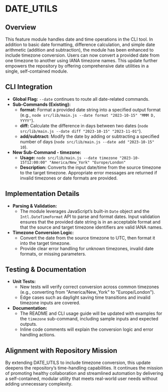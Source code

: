 # DATE_UTILS

## Overview
This feature module handles date and time operations in the CLI tool. In addition to basic date formatting, difference calculation, and simple date arithmetic (addition and subtraction), the module has been enhanced to include timezone conversion. Users can now convert a provided date from one timezone to another using IANA timezone names. This update further empowers the repository by offering comprehensive date utilities in a single, self-contained module.

## CLI Integration
- **Global Flag:** `--date` continues to route all date-related commands.
- **Sub-Commands (Existing):**
  - **format:** Format a provided date string into a specified output format (e.g., `node src/lib/main.js --date format "2023-10-15" "MMM D, YYYY"`).
  - **diff:** Calculate the difference in days between two dates (`node src/lib/main.js --date diff "2023-10-15" "2023-11-01"`).
  - **add/subtract:** Modify the date by adding or subtracting a specified number of days (`node src/lib/main.js --date add "2023-10-15" 10`).
- **New Sub-Command - timezone:**
  - **Usage:** `node src/lib/main.js --date timezone "2023-10-15T12:00:00" "America/New_York" "Europe/London"`
  - **Description:** Converts the input date/time from the source timezone to the target timezone. Appropriate error messages are returned if invalid timezones or date formats are provided.

## Implementation Details
- **Parsing & Validation:**
  - The module leverages JavaScript’s built-in `Date` object and the `Intl.DateTimeFormat` API to parse and format dates. Input validation ensures that the provided date string is in an acceptable format and that the source and target timezone identifiers are valid IANA names.
- **Timezone Conversion Logic:**
  - Convert the date from the source timezone to UTC, then format it into the target timezone.
  - Provide clear error handling for unknown timezones, invalid date formats, or missing parameters.

## Testing & Documentation
- **Unit Tests:**
  - New tests will verify correct conversion across common timezones (e.g., converting from "America/New_York" to "Europe/London").
  - Edge cases such as daylight saving time transitions and invalid timezone inputs are covered.
- **Documentation:**
  - The README and CLI usage guide will be updated with examples for the `timezone` sub-command, including sample inputs and expected outputs.
  - Inline code comments will explain the conversion logic and error handling actions.

## Alignment with Repository Mission
By extending DATE_UTILS to include timezone conversion, this update deepens the repository’s time-handling capabilities. It continues the mission of promoting healthy collaboration and streamlined automation by delivering a self-contained, modular utility that meets real-world user needs without adding unnecessary complexity.